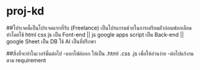 # proj-kd

##โปรเจคนี้เป็นโปรเจคแรกที่รับ (Freelance) เป็นโปรแกรมช่วยในการเตรียมตัวก่อนฟอกเลือด
ทำโดยใช้ html css js เป็น Font-end  ||  js google apps script เป็น Back-end  ||  google Sheet เป็น DB
ใช้ AI เป็นที่ปรึกษา

##สิ่งที่จะทำในเวอร์ชั่นต่อไป
-แยกไฟล์ออก ให้เป็น .html .css .js เพื่อให้อ่านง่าย
-ต่อไปแก้งานตาม requirement 
